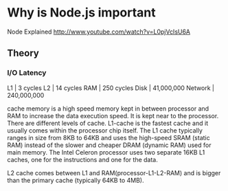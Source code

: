 # Why is Node.js important

Node Explained
http://www.youtube.com/watch?v=L0pjVcIsU6A


## Theory

### I/O Latency

L1 |	3 cycles
L2	|	14 cycles
RAM	|	250 cycles
Disk	|	41,000,000
Network	|	240,000,000

cache memory is a high speed memory kept in between processor and RAM to increase the data execution speed. It is kept near to the processor.
There are different levels of cache.
L1-cache is the fastest cache and it usually comes within the processor chip itself. 
The L1 cache typically ranges in size from 8KB to 64KB and uses the high-speed SRAM (static RAM) instead of the slower and cheaper DRAM (dynamic RAM) used for main memory.
The Intel Celeron processor uses two separate 16KB L1 caches, one for the instructions and one for the data.

L2 cache comes between L1 and RAM(processor-L1-L2-RAM) and is bigger than the primary cache (typically 64KB to 4MB). 